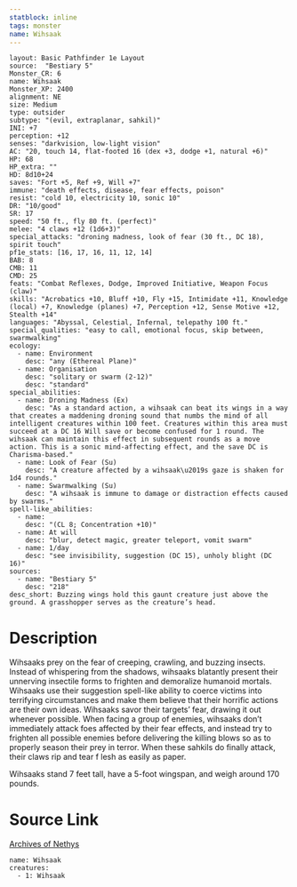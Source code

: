 ```yaml
---
statblock: inline
tags: monster
name: Wihsaak
---
```

```statblock
layout: Basic Pathfinder 1e Layout
source:  "Bestiary 5"
Monster_CR: 6
name: Wihsaak
Monster_XP: 2400
alignment: NE
size: Medium
type: outsider
subtype: "(evil, extraplanar, sahkil)"
INI: +7
perception: +12
senses: "darkvision, low-light vision"
AC: "20, touch 14, flat-footed 16 (dex +3, dodge +1, natural +6)"
HP: 68
HP_extra: ""
HD: 8d10+24
saves: "Fort +5, Ref +9, Will +7"
immune: "death effects, disease, fear effects, poison"
resist: "cold 10, electricity 10, sonic 10"
DR: "10/good"
SR: 17
speed: "50 ft., fly 80 ft. (perfect)"
melee: "4 claws +12 (1d6+3)"
special_attacks: "droning madness, look of fear (30 ft., DC 18), spirit touch"
pf1e_stats: [16, 17, 16, 11, 12, 14]
BAB: 8
CMB: 11
CMD: 25
feats: "Combat Reflexes, Dodge, Improved Initiative, Weapon Focus (claw)"
skills: "Acrobatics +10, Bluff +10, Fly +15, Intimidate +11, Knowledge (local) +7, Knowledge (planes) +7, Perception +12, Sense Motive +12, Stealth +14"
languages: "Abyssal, Celestial, Infernal, telepathy 100 ft."
special_qualities: "easy to call, emotional focus, skip between, swarmwalking"
ecology:
  - name: Environment
    desc: "any (Ethereal Plane)"
  - name: Organisation
    desc: "solitary or swarm (2-12)"
    desc: "standard"
special_abilities:
  - name: Droning Madness (Ex)
    desc: "As a standard action, a wihsaak can beat its wings in a way that creates a maddening droning sound that numbs the mind of all intelligent creatures within 100 feet. Creatures within this area must succeed at a DC 16 Will save or become confused for 1 round. The wihsaak can maintain this effect in subsequent rounds as a move action. This is a sonic mind-affecting effect, and the save DC is Charisma-based."
  - name: Look of Fear (Su)
    desc: "A creature affected by a wihsaak\u2019s gaze is shaken for 1d4 rounds."
  - name: Swarmwalking (Su)
    desc: "A wihsaak is immune to damage or distraction effects caused by swarms."
spell-like_abilities:
  - name:
    desc: "(CL 8; Concentration +10)"
  - name: At will
    desc: "blur, detect magic, greater teleport, vomit swarm"
  - name: 1/day
    desc: "see invisibility, suggestion (DC 15), unholy blight (DC 16)"
sources:
  - name: "Bestiary 5"
    desc: "218"
desc_short: Buzzing wings hold this gaunt creature just above the ground. A grasshopper serves as the creature’s head.
```
# Description
Wihsaaks prey on the fear of creeping, crawling, and buzzing insects. Instead of whispering from the shadows, wihsaaks blatantly present their unnerving insectile forms to frighten and demoralize humanoid mortals. Wihsaaks use their suggestion spell-like ability to coerce victims into terrifying circumstances and make them believe that their horrific actions are their own ideas. Wihsaaks savor their targets’ fear, drawing it out whenever possible. When facing a group of enemies, wihsaaks don’t immediately attack foes affected by their fear effects, and instead try to frighten all possible enemies before delivering the killing blows so as to properly season their prey in terror. When these sahkils do finally attack, their claws rip and tear f lesh as easily as paper.

 Wihsaaks stand 7 feet tall, have a 5-foot wingspan, and weigh around 170 pounds.
# Source Link
[Archives of Nethys](https://aonprd.com/MonsterDisplay.aspx?ItemName=Wihsaak)
```encounter-table
name: Wihsaak
creatures:
  - 1: Wihsaak
```
